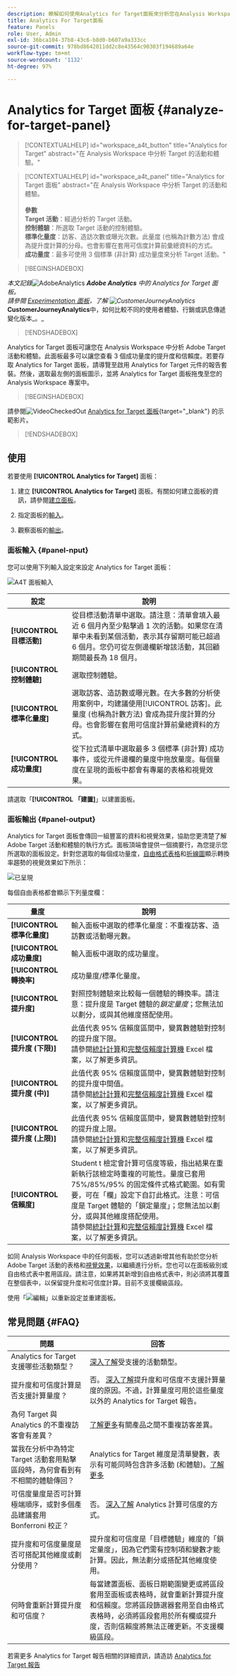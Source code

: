 ```yaml
---
description: 瞭解如何使用Analytics for Target面板來分析您在Analysis Workspace中的Adobe Target活動和體驗。
title: Analytics For Target面板
feature: Panels
role: User, Admin
exl-id: 36bca104-37b8-43c6-b8d0-b607a9a333cc
source-git-commit: 978bd8642011dd2c8e43564c90303f194689a64e
workflow-type: tm+mt
source-wordcount: '1132'
ht-degree: 97%

---
```


# Analytics for Target 面板 {#analyze-for-target-panel}

<!-- markdownlint-disable MD034 -->

>[!CONTEXTUALHELP]
>id="workspace_a4t_button"
>title="Analytics for Target"
>abstract="在 Analysis Workspace 中分析 Target 的活動和體驗。"

<!-- markdownlint-enable MD034 -->

<!-- markdownlint-disable MD034 -->

>[!CONTEXTUALHELP]
>id="workspace_a4t_panel"
>title="Analytics for Target 面板"
>abstract="在 Analysis Workspace 中分析 Target 的活動和體驗。<br/><br>**參數&#x200B;**<br/>**Target 活動**：經過分析的 Target 活動。<br/>**控制體驗**：所選取 Target 活動的控制體驗。<br/>**標準化量度**：訪客、造訪次數或曝光次數。此量度 (也稱為計數方法) 會成為提升度計算的分母。也會影響在套用可信度計算前彙總資料的方式。<br/>**成功量度**：最多可使用 3 個標準 (非計算) 成功量度來分析 Target 活動。"

<!-- markdownlint-enable MD034 -->

>[!BEGINSHADEBOX]

_本文記錄_![AdobeAnalytics](/help/assets/icons/AdobeAnalytics.svg) _&#x200B;**Adobe Analytics** 中的 Analytics for Target 面板。_<br/>_請參閱 [Experimentation 面板](https://experienceleague.adobe.com/zh-hant/docs/analytics/analyze/analysis-workspace/panels/a4t-panel)，了解 ![CustomerJourneyAnalytics](/help/assets/icons/CustomerJourneyAnalytics.svg)_&#x200B;**CustomerJourneyAnalytics**&#x200B;中，如何比較不同的使用者體驗、行銷或訊息傳遞變化版本_。_

>[!ENDSHADEBOX]

Analytics for Target 面板可讓您在 Analysis Workspace 中分析 Adobe Target 活動和體驗。此面板最多可以讓您查看 3 個成功量度的提升度和信賴度。若要存取 Analytics for Target 面板，請導覽至啟用 Analytics for Target 元件的報告套裝。然後，選取最左側的面板圖示，並將 Analytics for Target 面板拖曳至您的 Analysis Workspace 專案中。


>[!BEGINSHADEBOX]

請參閱![VideoCheckedOut](/help/assets/icons/VideoCheckedOut.svg) [Analytics for Target 面板](https://video.tv.adobe.com/v/37247?quality=12&learn=on){target="_blank"} 的示範影片。

>[!ENDSHADEBOX]

## 使用

若要使用 **[!UICONTROL Analytics for Target]** 面板：

1. 建立 **[!UICONTROL Analytics for Target]** 面板。有關如何建立面板的資訊，請參閱[建立面板](panels.md#create-a-panel)。

1. 指定面板的[輸入](#panel-input)。

1. 觀察面板的[輸出](#panel-output)。

### 面板輸入 {#panel-nput}

您可以使用下列輸入設定來設定 Analytics for Target 面板：

![A4T 面板輸入](assets/a4t-panel-input.png)

| 設定 | 說明 |
|---|---|
| **[!UICONTROL 目標活動]** | 從目標活動清單中選取。請注意：清單會填入最近 6 個月內至少點擊過 1 次的活動。如果您在清單中未看到某個活動，表示其存留期可能已超過 6 個月。您仍可從左側邊欄新增該活動，其回顧期間最長為 18 個月。 |
| **[!UICONTROL 控制體驗]** | 選取控制體驗。 |
| **[!UICONTROL 標準化量度]** | 選取訪客、造訪數或曝光數。在大多數的分析使用案例中，均建議使用[!UICONTROL 訪客]。此量度 (也稱為計數方法) 會成為提升度計算的分母。也會影響在套用可信度計算前彙總資料的方式。 |
| **[!UICONTROL 成功量度]** | 從下拉式清單中選取最多 3 個標準 (非計算) 成功事件，或從元件邊欄的量度中拖放量度。每個量度在呈現的面板中都會有專屬的表格和視覺效果。 |

請選取「**[!UICONTROL 「建置]**」以建置面板。

### 面板輸出 {#panel-output}

Analytics for Target 面板會傳回一組豐富的資料和視覺效果，協助您更清楚了解 Adobe Target 活動和體驗的執行方式。面板頂端會提供一個摘要行，為您提示您所選取的面板設定。針對您選取的每個成功量度，[自由格式表格](/help/analyze/analysis-workspace/visualizations/freeform-table/freeform-table.md)和[折線圖](/help/analyze/analysis-workspace/visualizations/line.md)顯示轉換率趨勢的視覺效果如下所示：

![已呈現](assets/a4t-panel-output.png)

每個自由表格都會顯示下列量度欄：

| 量度 | 說明 |
|---|---|
| **[!UICONTROL 標準化量度]** | 輸入面板中選取的標準化量度：不重複訪客、造訪數或活動曝光數。 |
| **[!UICONTROL 成功量度]** | 輸入面板中選取的成功量度。 |
| **[!UICONTROL 轉換率]** | 成功量度/標準化量度。 |
| **[!UICONTROL 提升度]** | 對照控制體驗來比較每一個體驗的轉換率。請注意：提升度是 Target 體驗的&#x200B;*鎖定量度*；您無法加以劃分，或與其他維度搭配使用。 |
| **[!UICONTROL 提升度 (下限)]** | 此值代表 95% 信賴度區間中，變異數體驗對控制的提升度下限。<br>請參閱[統計計算](https://experienceleague.adobe.com/zh-hant/docs/target/using/reports/statistical-methodology/statistical-calculations)和[完整信賴度計算機](https://experienceleague.adobe.com/docs/target/assets/complete_confidence_calculator.xlsx) Excel 檔案，以了解更多資訊。 |
| **[!UICONTROL 提升度 (中)]** | 此值代表 95% 信賴度區間中，變異數體驗對控制的提升度中間值。<br>請參閱[統計計算](https://experienceleague.adobe.com/zh-hant/docs/target/using/reports/statistical-methodology/statistical-calculations)和[完整信賴度計算機](https://experienceleague.adobe.com/docs/target/assets/complete_confidence_calculator.xlsx) Excel 檔案，以了解更多資訊。 |
| **[!UICONTROL 提升度 (上限)]** | 此值代表 95% 信賴度區間中，變異數體驗對控制的提升度上限。<br>請參閱[統計計算](https://experienceleague.adobe.com/zh-hant/docs/target/using/reports/statistical-methodology/statistical-calculations)和[完整信賴度計算機](https://experienceleague.adobe.com/docs/target/assets/complete_confidence_calculator.xlsx) Excel 檔案，以了解更多資訊。 |
| **[!UICONTROL 信賴度]** | Student t 檢定會計算可信度等級，指出結果在重新執行該檢定時重複的可能性。量度已套用 75%/85%/95% 的固定條件式格式範圍。如有需要，可在「欄」設定下自訂此格式。注意：可信度是 Target 體驗的「鎖定量度」；您無法加以劃分，或與其他維度搭配使用。<br>請參閱[統計計算](https://experienceleague.adobe.com/zh-hant/docs/target/using/reports/statistical-methodology/statistical-calculations)和[完整信賴度計算機](https://experienceleague.adobe.com/docs/target/assets/complete_confidence_calculator.xlsx) Excel 檔案，以了解更多資訊。 |

如同 Analysis Workspace 中的任何面板，您可以透過新增其他有助於您分析 Adobe Target 活動的表格和[視覺效果](https://experienceleague.adobe.com/zh-hant/docs/analytics/analyze/analysis-workspace/visualizations/freeform-analysis-visualizations)，以繼續進行分析。您也可以在面板級別或自由格式表中套用區段。請注意，如果將其新增到自由格式表中，則必須將其覆蓋在整個表中，以保留提升度和可信度計算。目前不支援欄級區段。

使用「![編輯](/help/assets/icons/Edit.svg)」以重新設定並重建面板。

## 常見問題 {#FAQ}

| 問題 | 回答 |
|---|---|
| Analytics for Target 支援哪些活動類型？ | [深入了解](https://experienceleague.adobe.com/zh-hant/docs/target/using/integrate/a4t/a4t-faq/a4t-faq-activity-setup)受支援的活動類型。 |
| 提升度和可信度計算是否支援計算量度？ | 否。 [深入了解](https://experienceleague.adobe.com/zh-hant/docs/target/using/integrate/a4t/a4t-faq/a4t-faq-lift-and-confidence)提升度和可信度不支援計算量度的原因。不過，計算量度可用於這些量度以外的 Analytics for Target 報告。 |
| 為何 Target 與 Analytics 的不重複訪客會有差異？ | [了解更多](https://experienceleague.adobe.com/zh-hant/docs/target/using/integrate/a4t/a4t-faq/a4t-faq-viewing-reports)有關產品之間不重複訪客差異。 |
| 當我在分析中為特定 Target 活動套用點擊區段時，為何會看到有不相關的體驗傳回？ | Analytics for Target 維度是清單變數，表示有可能同時包含許多活動 (和體驗)。[了解更多](https://experienceleague.adobe.com/zh-hant/docs/target/using/integrate/a4t/a4t-faq/a4t-faq-viewing-reports) |
| 可信度量度是否可計算極端順序，或對多個產品建議套用 Bonferroni 校正？ | 否。 [深入了解](https://experienceleague.adobe.com/zh-hant/docs/target/using/integrate/a4t/a4t-faq/a4t-faq-lift-and-confidence) Analytics 計算可信度的方式。 |
| 提升度和可信度量度是否可搭配其他維度或劃分使用？ | 提升度和可信度是「目標體驗」維度的「鎖定量度」，因為它們需有控制項和變數才能計算。因此，無法劃分或搭配其他維度使用。 |
| 何時會重新計算提升度和可信度？ | 每當建置面板、面板日期範圍變更或將區段套用至面板或表格時，就會重新計算提升度和信賴度。您將區段篩選器套用至自由格式表格時，必須將區段套用於所有欄或提升度，否則信賴度將無法正確更新。不支援欄級區段。 |

若需更多 Analytics for Target 報告相關的詳細資訊，請造訪 [Analytics for Target 報告](https://experienceleague.adobe.com/zh-hant/docs/target/using/integrate/a4t/reporting)
